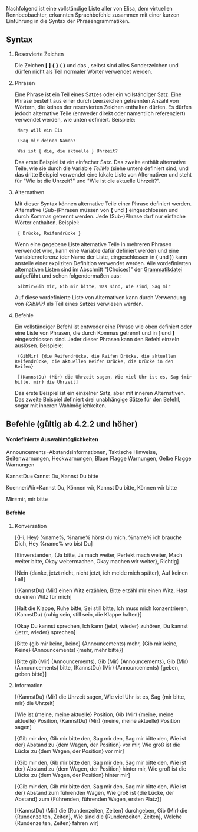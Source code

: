 Nachfolgend ist eine vollständige Liste aller von Elisa, dem virtuellen Rennbeobachter, erkannten Sprachbefehle zusammen mit einer kurzen Einführung in die Syntax der Phrasengrammatiken.

## Syntax

1. Reservierte Zeichen

   Die Zeichen **[**  **]**  **{**  **}**  **(**  **)** und das **,** selbst sind alles Sonderzeichen und dürfen nicht als Teil normaler Wörter verwendet werden.
   
2. Phrasen

   Eine Phrase ist ein Teil eines Satzes oder ein vollständiger Satz. Eine Phrase besteht aus einer durch Leerzeichen getrennten Anzahl von Wörtern, die keines der reservierten Zeichen enthalten dürfen. Es dürfen jedoch alternative Teile (entweder direkt oder namentlich referenziert) verwendet werden, wie unten definiert. Beispiele:
   
		Mary will ein Eis

		(Sag mir deinen Namen?

		Was ist { die, die aktuelle } Uhrzeit?

   Das erste Beispiel ist ein einfacher Satz. Das zweite enthält alternative Teile, wie sie durch die Variable *TellMe* (siehe unten) definiert sind, und das dritte Beispiel verwendet eine lokale Liste von Alternativen und steht für "Wie ist die Uhrzeit?" und "Wie ist die aktuelle Uhrzeit?".


3. Alternativen

   Mit dieser Syntax können alternative Teile einer Phrase definiert werden. Alternative (Sub-)Phrasen müssen von **{** und **}** eingeschlossen und durch Kommas getrennt werden. Jede (Sub-)Phrase darf nur einfache Wörter enthalten. Beispiel:
   
		{ Drücke, Reifendrücke }

   Wenn eine gegebene Liste alternative Teile in mehreren Phrasen verwendet wird, kann eine Variable dafür definiert werden und eine Variablenreferenz (der Name der Liste, eingeschlossen in **(** und **)**) kann anstelle einer expliziten Definition verwendet werden. Alle vordefinierten alternativen Listen sind im Abschnitt "[Choices]" der [Grammatikdatei](https://github.com/SeriousOldMan/Simulator-Controller/blob/main/Sources/Assistants/Grammars/Race%20Spotter.grammars.de) aufgeführt und sehen folgendermaßen aus:

		GibMir=Gib mir, Gib mir bitte, Was sind, Wie sind, Sag mir

   Auf diese vordefinierte Liste von Alternativen kann durch Verwendung von *(GibMir)* als Teil eines Satzes verwiesen werden.

4. Befehle

   Ein vollständiger Befehl ist entweder eine Phrase wie oben definiert oder eine Liste von Phrasen, die durch Kommas getrennt und in **[** und **]** eingeschlossen sind. Jeder dieser Phrasen kann den Befehl einzeln auslösen. Beispiele:

		(GibMir) {die Reifendrücke, die Reifen Drücke, die aktuellen Reifendrücke, die aktuellen Reifen Drücke, die Drücke in den Reifen}
		
		[(KannstDu) (Mir) die Uhrzeit sagen, Wie viel Uhr ist es, Sag {mir bitte, mir} die Uhrzeit]

   Das erste Beispiel ist ein einzelner Satz, aber mit inneren Alternativen. Das zweite Beispiel definiert drei unabhängige Sätze für den Befehl, sogar mit inneren Wahlmöglichkeiten.

## Befehle (gültig ab 4.2.2 und höher)

#### Vordefinierte Auswahlmöglichkeiten

Announcements=Abstandsinformationen, Taktische Hinweise, Seitenwarnungen, Heckwarnungen, Blaue Flagge Warnungen, Gelbe Flagge Warnungen

KannstDu=Kannst Du, Kannst Du bitte

KoennenWir=Kannst Du, Können wir, Kannst Du bitte, Können wir bitte

Mir=mir, mir bitte

#### Befehle

1.  Konversation

	[{Hi, Hey} %name%, %name% hörst du mich, %name% ich brauche Dich, Hey %name% wo bist Du]

	[Einverstanden, {Ja bitte, Ja mach weiter, Perfekt mach weiter, Mach weiter bitte, Okay weitermachen, Okay machen wir weiter}, Richtig]

	[Nein {danke, jetzt nicht, nicht jetzt, ich melde mich später}, Auf keinen Fall]

	[(KannstDu) (Mir) einen Witz erzählen, Bitte erzähl mir einen Witz, Hast du einen Witz für mich]

	[Halt die Klappe, Ruhe bitte, Sei still bitte, Ich muss mich konzentrieren, (KannstDu) {ruhig sein, still sein, die Klappe halten}]

	[Okay Du kannst sprechen, Ich kann {jetzt, wieder} zuhören, Du kannst {jetzt, wieder} sprechen]

	[Bitte {gib mir keine, keine} (Announcements) mehr, {Gib mir keine, Keine} (Announcements) {mehr, mehr bitte}]

	[Bitte gib (Mir) (Announcements), Gib (Mir) (Announcements), Gib (Mir) (Announcements) bitte, (KannstDu) (Mir) (Announcements) {geben, geben bitte}]

2.  Information

	[(KannstDu) (Mir) die Uhrzeit sagen, Wie viel Uhr ist es, Sag {mir bitte, mir} die Uhrzeit]

	[Wie ist {meine, meine aktuelle} Position, Gib (Mir) {meine, meine aktuelle} Position, (KannstDu) (Mir) {meine, meine aktuelle} Position sagen]

	[{Gib mir den, Gib mir bitte den, Sag mir den, Sag mir bitte den, Wie ist der} Abstand zu {dem Wagen, der Position} vor mir, Wie groß ist die Lücke zu {dem Wagen, der Position} vor mir]

	[{Gib mir den, Gib mir bitte den, Sag mir den, Sag mir bitte den, Wie ist der} Abstand zu {dem Wagen, der Position} hinter mir, Wie groß ist die Lücke zu {dem Wagen, der Position} hinter mir]

	[{Gib mir den, Gib mir bitte den, Sag mir den, Sag mir bitte den, Wie ist der} Abstand zum führenden Wagen, Wie groß ist {die Lücke, der Abstand} zum {Führenden, führenden Wagen, ersten Platz}]

	[(KannstDu) (Mir) die {Rundenzeiten, Zeiten} durchgeben, Gib (Mir) die {Rundenzeiten, Zeiten}, Wie sind die {Rundenzeiten, Zeiten}, Welche {Rundenzeiten, Zeiten} fahren wir]